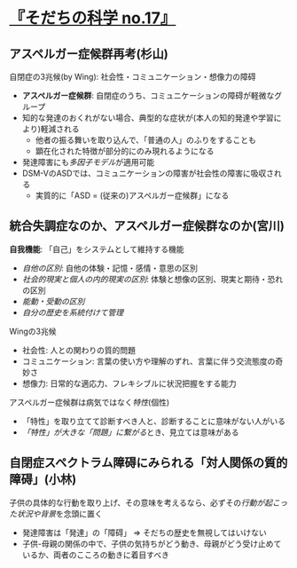 # [『そだちの科学 no.17』](urn:isbn:453590717X)
## アスペルガー症候群再考(杉山)
自閉症の3兆候(by Wing): 社会性・コミュニケーション・想像力の障碍
- **アスペルガー症候群**: 自閉症のうち、コミュニケーションの障碍が軽微なグループ
- 知的な発達のおくれがない場合、典型的な症状が(本人の知的発達や学習により)軽減される
	- 他者の振る舞いを取り込んで、「普通の人」のふりをすることも
	- 顕在化された特徴が部分的にのみ現れるようになる
- 発達障害にも*多因子モデル*が適用可能
- DSM-VのASDでは、コミュニケーションの障害が社会性の障害に吸収される
	- 実質的に「ASD = (従来の)アスペルガー症候群」になる

## 統合失調症なのか、アスペルガー症候群なのか(宮川)
**自我機能**: 「自己」をシステムとして維持する機能
- *自他の区別*: 自他の体験・記憶・感情・意思の区別
- *社会的現実と個人の内的現実の区別*: 体験と想像の区別、現実と期待・恐れの区別
- *能動・受動の区別*
- *自分の歴史を系統付けて管理*

Wingの3兆候
- 社会性: 人との関わりの質的問題
- コミュニケーション: 言葉の使い方や理解のずれ、言葉に伴う交流態度の奇妙さ
- 想像力: 日常的な適応力、フレキシブルに状況把握をする能力

アスペルガー症候群は病気ではなく*特性*(個性)
- 「特性」を取り立てて診断すべき人と、診断することに意味がない人がいる
- *「特性」が大きな「問題」に繋がる*とき、見立ては意味がある


## 自閉症スペクトラム障碍にみられる「対人関係の質的障碍」(小林)
子供の具体的な行動を取り上げ、その意味を考えるなら、必ずその*行動が起こった状況や背景*を念頭に置く
- 発達障害は「発達」の「障碍」 ⇒ そだちの歴史を無視してはいけない
- 子供-母親の関係の中で、子供の気持ちがどう動き、母親がどう受け止めているか、両者のこころの動きに着目すべき


